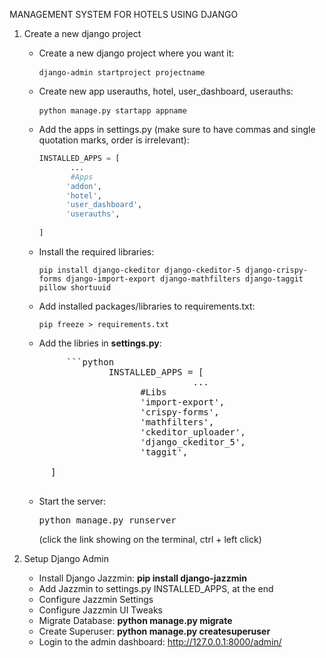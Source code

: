 MANAGEMENT SYSTEM FOR HOTELS USING DJANGO 

1. Create a new django project
      * Create a new django project where you want it: <pre> ``` django-admin startproject projectname ``` </pre>

      * Create new app userauths, hotel, user_dashboard, userauths: <pre> ``` python manage.py startapp appname ``` </pre>

      * Add the apps in settings.py (make sure to have commas and single quotation marks, order is irrelevant):
        ```python
        INSTALLED_APPS = [
               ...
               #Apps
              'addon',
              'hotel',
              'user_dashboard',
              'userauths',
              
        ]
      * Install the required libraries: <pre> ``` pip install django-ckeditor django-ckeditor-5 django-crispy-forms django-import-export django-mathfilters django-taggit pillow shortuuid ``` </pre>
      * Add installed packages/libraries to requirements.txt: <pre>``` pip freeze > requirements.txt ```</pre>
      * Add the libries in **settings.py**:
      <pre>
           ```python
                   INSTALLED_APPS = [
                                   ...
                         #Libs
                         'import-export',
                         'crispy-forms',
                         'mathfilters',
                         'ckeditor_uploader',
                         'django_ckeditor_5',
                         'taggit',
              
        ]
      </pre>
      * Start the server: <pre>python manage.py runserver</pre> (click the link showing on the terminal, ctrl + left click)
      
2. Setup Django Admin 
      * Install Django Jazzmin: **pip install django-jazzmin**
      * Add Jazzmin to settings.py INSTALLED_APPS, at the end
      * Configure Jazzmin Settings
      * Configure Jazzmin UI Tweaks
      * Migrate Database: **python manage.py migrate**
      * Create Superuser: **python manage.py createsuperuser**
      * Login to the admin dashboard: http://127.0.0.1:8000/admin/
   
